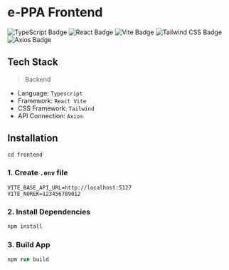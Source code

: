 # e-PPA Frontend

![TypeScript Badge](https://img.shields.io/badge/TypeScript-3178C6?logo=typescript&logoColor=fff&style=flat)
![React Badge](https://img.shields.io/badge/React-61DAFB?logo=react&logoColor=000&style=flat)
![Vite Badge](https://img.shields.io/badge/Vite-646CFF?logo=vite&logoColor=fff&style=flat)
![Tailwind CSS Badge](https://img.shields.io/badge/Tailwind%20CSS-06B6D4?logo=tailwindcss&logoColor=fff&style=flat)
![Axios Badge](https://img.shields.io/badge/Axios-5A29E4?logo=axios&logoColor=fff&style=flat)

## Tech Stack

> Backend

- Language: `Typescript`
- Framework: `React Vite`
- CSS Framework: `Tailwind`
- API Connection: `Axios`

## Installation

```ps
cd frontend
```

### 1. Create `.env` file

```
VITE_BASE_API_URL=http://localhost:5127
VITE_NOREK=123456789012
```

### 2. Install Dependencies

```ps
npm install
```

### 3. Build App

```ps
npm run build
```
